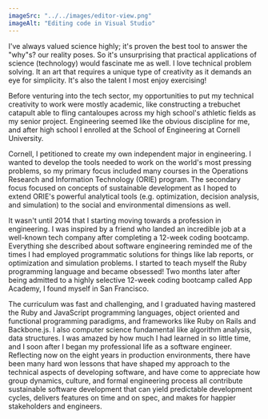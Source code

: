 ```yaml
---
imageSrc: "../../images/editor-view.png"
imageAlt: "Editing code in Visual Studio"
---
```


I've always valued science highly; it's proven the best tool to answer the "why"s? our reality poses. So it's unsurprising that practical applications of science (technology) would fascinate me as well. I love technical problem solving. It an art that requires a unique type of creativity as it demands an eye for simplicity. It's also the talent I most enjoy exercising!

Before venturing into the tech sector, my opportunities to put my technical creativity to work were mostly academic, like constructing a trebuchet catapult able to fling cantaloupes across my high school's athletic fields as my senior project. Engineering seemed like the obvious discipline for me, and after high school I enrolled at the School of Engineering at Cornell University.

Cornell, I petitioned to create my own independent major in engineering. I wanted to develop the tools needed to work on the world's most pressing problems, so my primary focus included many courses in the Operations Research and Information Technology (ORIE) program. The secondary focus focused on concepts of sustainable development as I hoped to extend ORIE's powerful analytical tools (e.g. optimization, decision analysis, and simulation) to the social and environmental dimensions as well.

It wasn't until 2014 that I starting moving towards a profession in engineering. I was inspired by a friend who landed an incredible job at a well-known tech company after completing a 12-week coding bootcamp. Everything she described about software engineering reminded me of the times I had employed programmatic solutions for things like lab reports, or optimization and simulation problems. I started to teach myself the Ruby programming language and became obsessed! Two months later after being admitted to a highly selective 12-week coding bootcamp called App Academy, I found myself in San Francisco.

The curriculum was fast and challenging, and I graduated having mastered the Ruby and JavaScript programming languages, object oriented and functional programming paradigms, and frameworks like Ruby on Rails and Backbone.js. I also computer science fundamental like algorithm analysis, data structures. I was amazed by how much I had learned in so little time, and I soon after I began my professional life as a software engineer.
Reflecting now on the eight years in production environments, there have been many hard won lessons that have shaped my approach to the technical aspects of developing software, and have come to appreciate how group dynamics, culture, and formal engineering process all contribute sustainable software development that can yield predictable development cycles, delivers features on time and on spec, and makes for happier stakeholders and engineers.
